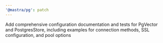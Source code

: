 ```yaml
---
'@mastra/pg': patch
---
```


Add comprehensive configuration documentation and tests for PgVector and PostgresStore, including examples for connection methods, SSL configuration, and pool options
